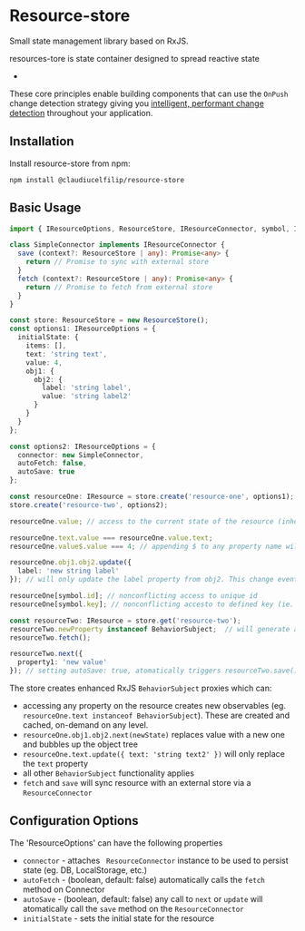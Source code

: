 # Resource-store

Small state management library based on RxJS.


resources-tore is state container designed to spread reactive state

* 

These core principles enable building components that can use the `OnPush`
change detection strategy giving you
[intelligent, performant change detection](https://blog.thoughtram.io/angular/2016/02/22/angular-2-change-detection-explained.html#smarter-change-detection)
throughout your application.

## Installation

Install resource-store from npm:

`npm install @claudiucelfilip/resource-store`

## Basic Usage
```ts
import { IResourceOptions, ResourceStore, IResourceConnector, symbol, IResource } from '@claudiucelfilip/resource-store';

class SimpleConnector implements IResourceConnector {
  save (context?: ResourceStore | any): Promise<any> {
    return // Promise to sync with external store
  }
  fetch (context?: ResourceStore | any): Promise<any> {
    return // Promise to fetch from external store
  }
}

const store: ResourceStore = new ResourceStore();
const options1: IResourceOptions = {
  initialState: {
    items: [],
    text: 'string text',
    value: 4,
    obj1: {
      obj2: {
        label: 'string label',
        value: 'string label2'
      }
    }
  }
};

const options2: IResourceOptions = {
  connector: new SimpleConnector,
  autoFetch: false,
  autoSave: true
};

const resourceOne: IResource = store.create('resource-one', options1);
store.create('resource-two', options2);

resourceOne.value; // access to the current state of the resource (inherited from BehaviorSubject)

resourceOne.text.value === resourceOne.value.text;
resourceOne.value$.value === 4; // appending $ to any property name will assure that it doesn't conflict with any other Resource

resourceOne.obj1.obj2.update({
  label: 'new string label'
}); // will only update the label property from obj2. This change event will bubble through the tree

resourceOne[symbol.id]; // nonconflicting access to unique id
resourceOne[symbol.key]; // nonconflicting accesto to defined key (ie. 'resource-one')

const resourceTwo: IResource = store.get('resource-two');
resourceTwo.newProperty instanceof BehaviorSubject;  // will generate a new empty observable
resourceTwo.fetch();

resourceTwo.next({
  property1: 'new value'
}); // setting autoSave: true, atomatically triggers resourceTwo.save()


```
The store creates enhanced RxJS `BehaviorSubject` proxies which can:
* accessing any property on the resource creates new observables (eg. `resourceOne.text instanceof BehaviorSubject`). These are created and cached, on-demand on any level.
* `resourceOne.obj1.obj2.next(newState)` replaces value with a new one and bubbles up the object tree
* `resourceOne.text.update({
  text: 'string text2'
})` will only replace the `text` property
* all other `BehaviorSubject` functionality applies
* `fetch` and `save` will sync resource with an external store via a `ResourceConnector`

## Configuration Options
The 'ResourceOptions' can have the following properties
* `connector` - attaches ` ResourceConnector` instance to be used to persist state (eg. DB, LocalStorage, etc.)
* `autoFetch` - (boolean, default: false) automatically calls the `fetch` method on Connector
* `autoSave` - (boolean, default: false) any call to `next` or `update` will atomatically call the `save` method on the `ResourceConnector`
* `initialState` - sets the initial state for the resource
